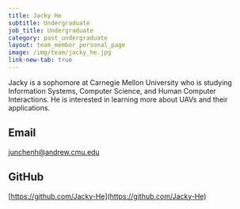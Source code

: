 ```yaml
---
title: Jacky He
subtitle: Undergraduate
job_title: Undergraduate
category: past_undergraduate
layout: team_member_personal_page
image: /img/team/jacky_he.jpg
link-new-tab: true
---
```


Jacky is a sophomore at Carnegie Mellon University who is studying Information Systems, Computer Science, and Human Computer Interactions. He is interested in learning more about UAVs and their applications. 

## Email ##
junchenh@andrew.cmu.edu

## GitHub ##
[https://github.com/Jacky-He](https://github.com/Jacky-He)